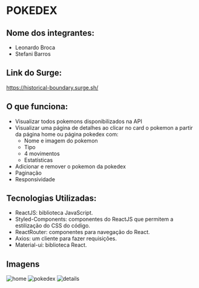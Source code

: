 # POKEDEX

## Nome dos integrantes: 
- Leonardo Broca
- Stefani Barros


## Link do Surge: 
https://historical-boundary.surge.sh/

## O que funciona:
- Visualizar todos pokemons disponibilizados na API 
- Visualizar uma página de detalhes ao clicar no card o pokemon a partir da página home ou página pokedex com:
  - Nome e imagem do pokemon
  - Tipo
  - 4 movimentos
  - Estatísticas
- Adicionar e remover o pokemon da pokedex
- Paginação
- Responsividade

## Tecnologias Utilizadas:
- ReactJS: biblioteca JavaScript.
- Styled-Components: componentes do ReactJS que permitem a estilização do CSS do código.
- ReactRouter: componentes para navegação do React.
- Axios: um cliente para fazer requisições.
- Material-ui: biblioteca React.

## Imagens
![home](https://user-images.githubusercontent.com/69688122/148769571-708b8415-aba0-4a28-96c2-7997344c83b6.png)
![pokedex](https://user-images.githubusercontent.com/69688122/148769586-a462ff2c-e11c-430b-acf4-6ac6aa146488.png)
![details](https://user-images.githubusercontent.com/69688122/148769598-bcb21460-7feb-456f-ba8c-c79fa5ea456b.png)

